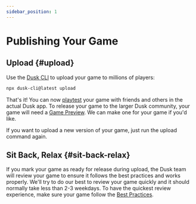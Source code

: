 ```yaml
---
sidebar_position: 1
---
```


# Publishing Your Game

## Upload {#upload}

Use the [Dusk CLI](publishing/cli.md) to upload your game to millions of players:

```bash
npx dusk-cli@latest upload
```

That's it! You can now [playtest](../playtesting/testing-in-app.md) your game with friends and others in the actual Dusk app. To release your game to the larger Dusk community, your game will need a [Game Preview](publishing/game-preview.md). We can make one for your game if you'd like.

If you want to upload a new version of your game, just run the upload command again.

## Sit Back, Relax {#sit-back-relax}

If you mark your game as ready for release during upload, the Dusk team will review your game to ensure it follows the best practices and works properly. We'll try to do our best to review your game quickly and it should normally take less than 2-3 weekdays. To have the quickest review experience, make sure your game follow the [Best Practices](playtesting/best-practices-gameplay.md).